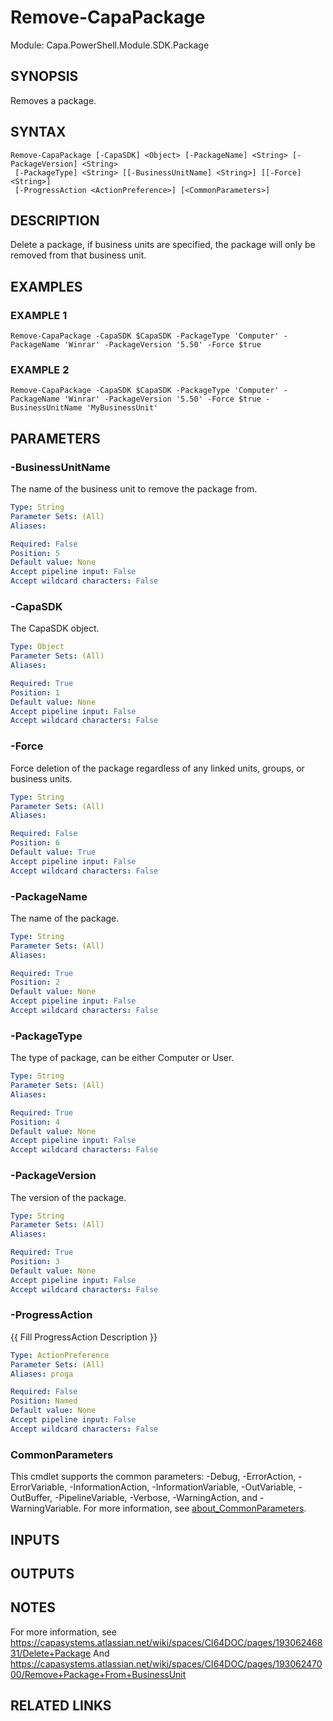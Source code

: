# Remove-CapaPackage

Module: Capa.PowerShell.Module.SDK.Package

## SYNOPSIS
Removes a package.

## SYNTAX

```
Remove-CapaPackage [-CapaSDK] <Object> [-PackageName] <String> [-PackageVersion] <String>
 [-PackageType] <String> [[-BusinessUnitName] <String>] [[-Force] <String>]
 [-ProgressAction <ActionPreference>] [<CommonParameters>]
```

## DESCRIPTION
Delete a package, if business units are specified, the package will only be removed from that business unit.

## EXAMPLES

### EXAMPLE 1
```
Remove-CapaPackage -CapaSDK $CapaSDK -PackageType 'Computer' -PackageName 'Winrar' -PackageVersion '5.50' -Force $true
```

### EXAMPLE 2
```
Remove-CapaPackage -CapaSDK $CapaSDK -PackageType 'Computer' -PackageName 'Winrar' -PackageVersion '5.50' -Force $true -BusinessUnitName 'MyBusinessUnit'
```

## PARAMETERS

### -BusinessUnitName
The name of the business unit to remove the package from.

```yaml
Type: String
Parameter Sets: (All)
Aliases:

Required: False
Position: 5
Default value: None
Accept pipeline input: False
Accept wildcard characters: False
```

### -CapaSDK
The CapaSDK object.

```yaml
Type: Object
Parameter Sets: (All)
Aliases:

Required: True
Position: 1
Default value: None
Accept pipeline input: False
Accept wildcard characters: False
```

### -Force
Force deletion of the package regardless of any linked units, groups, or business units.

```yaml
Type: String
Parameter Sets: (All)
Aliases:

Required: False
Position: 6
Default value: True
Accept pipeline input: False
Accept wildcard characters: False
```

### -PackageName
The name of the package.

```yaml
Type: String
Parameter Sets: (All)
Aliases:

Required: True
Position: 2
Default value: None
Accept pipeline input: False
Accept wildcard characters: False
```

### -PackageType
The type of package, can be either Computer or User.

```yaml
Type: String
Parameter Sets: (All)
Aliases:

Required: True
Position: 4
Default value: None
Accept pipeline input: False
Accept wildcard characters: False
```

### -PackageVersion
The version of the package.

```yaml
Type: String
Parameter Sets: (All)
Aliases:

Required: True
Position: 3
Default value: None
Accept pipeline input: False
Accept wildcard characters: False
```

### -ProgressAction
{{ Fill ProgressAction Description }}

```yaml
Type: ActionPreference
Parameter Sets: (All)
Aliases: proga

Required: False
Position: Named
Default value: None
Accept pipeline input: False
Accept wildcard characters: False
```

### CommonParameters
This cmdlet supports the common parameters: -Debug, -ErrorAction, -ErrorVariable, -InformationAction, -InformationVariable, -OutVariable, -OutBuffer, -PipelineVariable, -Verbose, -WarningAction, and -WarningVariable. For more information, see [about_CommonParameters](http://go.microsoft.com/fwlink/?LinkID=113216).

## INPUTS

## OUTPUTS

## NOTES
For more information, see https://capasystems.atlassian.net/wiki/spaces/CI64DOC/pages/19306246831/Delete+Package
And https://capasystems.atlassian.net/wiki/spaces/CI64DOC/pages/19306247000/Remove+Package+From+BusinessUnit

## RELATED LINKS
